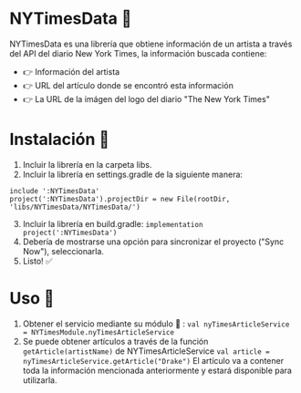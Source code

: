# NYTimesData 📰
NYTimesData  es una librería que obtiene información de un artista a través del API del diario New York Times, la información buscada contiene:
- 👉 Información del artista
- 👉 URL del artículo donde se encontró esta información
- 👉 La URL de la imágen del logo del diario "The New York Times"

# Instalación 🦾
1. Incluir la librería en la carpeta libs.
2. Incluir la librería en settings.gradle de la siguiente manera:
```
include ':NYTimesData'
project(':NYTimesData').projectDir = new File(rootDir, 'libs/NYTimesData/NYTimesData/')
```
3. Incluir la librería en build.gradle:
`implementation project(':NYTimesData')`
4. Debería de mostrarse una opción para sincronizar el proyecto ("Sync Now"), seleccionarla.
5. Listo! ✅

# Uso 🙌
1. Obtener el servicio mediante su módulo 🤲 :
`val nyTimesArticleService = NYTimesModule.nyTimesArticleService`
2. Se puede obtener artículos a través de la función `getArticle(artistName)` de NYTimesArticleService
`val article = nyTimesArticleService.getArticle("Drake")`
El artículo va a contener toda la información mencionada anteriormente y estará disponible para utilizarla.